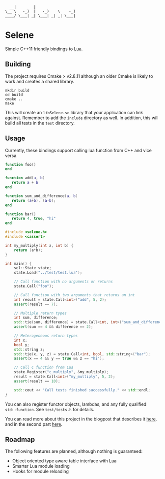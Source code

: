 ```
  __|        |
\__ \   -_)  |   -_)    \    -_)
____/ \___| _| \___| _| _| \___|
```

# Selene

Simple C++11 friendly bindings to Lua.

## Building

The project requires Cmake > v2.8.11 although an older Cmake is likely
to work and creates a shared library.

```
mkdir build
cd build
cmake ..
make
```

This will create an `libSelene.so` library that your application can
link against. Remember to add the `include` directory as well. In
addition, this will build all tests in the `test` directory.

## Usage

Currently, these bindings support calling lua function from C++ and vice versa.

```lua
function foo()
end

function add(a, b)
   return a + b
end

function sum_and_difference(a, b)
   return (a+b), (a-b);
end

function bar()
   return 4, true, "hi"
end
```

```c++
#include <selene.h>
#include <cassert>

int my_multiply(int a, int b) {
    return (a*b);
}

int main() {
    sel::State state;
    state.Load("../test/test.lua");

    // Call function with no arguments or returns
    state.Call("foo");

    // Call function with two arguments that returns an int
    int result = state.Call<int>("add", 5, 2);
    assert(result == 7);

    // Multiple return types
    int sum, difference;
    std::tie(sum, difference) = state.Call<int, int>("sum_and_difference", 3, 1);
    assert(sum == 4 && difference == 2);

    // Heterogeneous return types
    int x;
    bool y;
    std::string z;
    std::tie(x, y, z) = state.Call<int, bool, std::string>("bar");
    assert(x == 4 && y == true && z == "hi");

    // Call C function from Lua
    state.Register("c_multiply", &my_multiply);
    result = state.Call<int>("my_multiply", 5, 2);
    assert(result == 10);

    std::cout << "Call tests finished successfully." << std::endl;
}
```

You can also register functor objects, lambdas, and any fully
qualified `std::function`. See `test/tests.h` for details.

You can read more about this project in the blogpost that describes it
[here](http://www.jeremyong.com/blog/2014/01/10/interfacing-lua-with-templates-in-c-plus-plus-11/).
and in the second part
[here](http://www.jeremyong.com/blog/2014/01/14/interfacing-lua-with-templates-in-c-plus-plus-11-continued).

## Roadmap

The following features are planned, although nothing is guaranteed:

- Object oriented type aware table interface with Lua
- Smarter Lua module loading
- Hooks for module reloading

